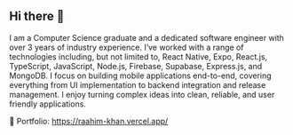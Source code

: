 ## Hi there 👋

I am a Computer Science graduate and a dedicated software engineer with over 3 years of industry experience. I’ve worked with a range of technologies including, but not limited to, React Native, Expo, React.js, TypeScript, JavaScript, Node.js, Firebase, Supabase, Express.js, and MongoDB. I focus on building mobile applications end-to-end, covering everything from UI implementation to backend integration and release management. I enjoy turning complex ideas into clean, reliable, and user friendly applications.

📌 Portfolio: https://raahim-khan.vercel.app/
